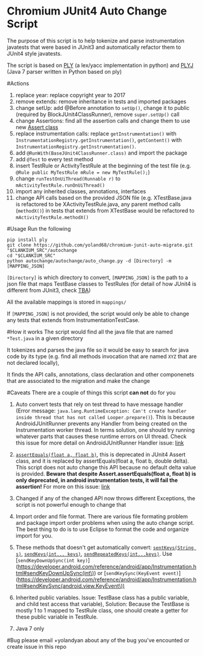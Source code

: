 # Chromium JUnit4 Auto Change Script
The purpose of this script is to help tokenize and parse instrumentation
javatests that were based in JUnit3 and automatically refactor them to JUnit4
style javatests.

The script is based on [PLY](http://www.dabeaz.com/ply/) (a lex/yacc implementation
in python) and [PLYJ](https://github.com/musiKk/plyj/) (Java 7 parser written in Python based on ply)

#Actions

1. replace year: replace copyright year to 2017
2. remove extends: remove inheritance in tests and imported packages
3. change setUp: add @Before annotation to `setUp()`, change it to public (required by BlockJUnit4ClassRunner), remove `super.setUp()` call
4. change Assertions: find all the assertion calls and change them to use new [Assert class](http://junit.org/junit4/javadoc/latest/org/junit/Assert.html)
5. replace instrumentation calls: replace `getInstrumentation()` with `InstrumentationRegistry.getInstrumentation()`, `getContent()` with `InstrumentationRegistry.getInstrumentation()`.
6. add `@RunWith(BaseJUnit4ClassRunner.class)` and import the package
7. add `@Test` to every test method
8. insert TestRule or ActivityTestRule at the beginning of the test file (e.g. `@Rule public MyTestRule mRule = new MyTestRule();`)
9. change `runTestOnUiThread(Runnable r)` to `mActivityTestRule.runOnUiThread()`
10. import any inherited classes, annotations, interfaces
11. change API calls based on the provided JSON file (e.g. XTestBase.java is refactored to be XActivityTestRule.java, any parent method calls (`methodX()`) in tests that extends from XTestBase would be refactored to `mActivityTestRule.methodX()`


#Usage
Run the following

    pip install ply
    git clone https://github.com/yoland68/chromium-junit-auto-migrate.git "$CLANKIUM_SRC"/autochange
    cd "$CLANKIUM_SRC"
    python autochange/autochange/auto_change.py -d [Directory] -m [MAPPING_JSON]

`[Directory]` is which directory to convert, `[MAPPING_JSON]` is the path to
a json file that maps TestBase classes to TestRules (for detail of how JUnit4 is different from JUnit3, check [TBA]())

All the available mappings is stored in `mappings/`

If `[MAPPING_JSON]` is not provided, the script would only be able to change any tests that extends from InstrumentationTestCase.

#How it works
The script would find all the java file that are named `*Test.java` in a given directory

It tokenizes and parses the java file so it would be easy to search for java code by its type (e.g. find all methods invocation that are named `XYZ` that are not declared locally), 

It finds the API calls, annotations, class declaration and other componenets that are associated to the migration and make the change

#Caveats
There are a couple of things this script **can not** do for you

1. Auto convert tests that rely on test thread to have message handler (Error message: `java.lang.RuntimeException: Can't create handler inside thread that has not called Looper.prepare()`). This is because AndroidJUnitRunner prevents any Handler from being created on the Instrumentation worker thread. In terms solution, one should try running whatever parts that causes these runtime errors on UI thread. Check this issue for more detail on AndroidJUnitRunner Handler issue: [link](https://github.com/skyisle/android-test-kit/issues/121)

2. [`assertEquals(float a, float b)`](http://junit.org/junit4/javadoc/latest/org/junit/Assert.html), this is deprecated in JUnit4 Assert class, and it is replaced by assertEquals(float a, float b, double delta). This script does not auto change this API because no default delta value is provided. **Beware that despite Assert.assertEquals(float a, float b) is only deprecated, in android instrumentation tests, it will fail the assertion!** For more on this issue: [link](http://junit.org/junit4/javadoc/latest/org/junit/Assert.html)

3. Changed if any of the changed API now throws different Exceptions, the script is not powerful enough to change that

4. Import order and file format. There are various file formating problem and package import order problems when using the auto change script. The best thing to do is to use Eclipse to format the code and organize import for you.

5. These methods that doesn't get automatically convert: [`sentKeys(String s)`](https://developer.android.com/reference/android/test/InstrumentationTestCase.html), [`sendKeys(int... keys)`](https://developer.android.com/reference/android/test/InstrumentationTestCase.html), [`sendRepeatedKeys(int...keys)`](https://developer.android.com/reference/android/test/InstrumentationTestCase.html). Use [`sendKeyDownUpSync(int key)`](https://developer.android.com/reference/android/app/Instrumentation.html#sendKeyDownUpSync(int\)) or [`sendKeySync(KeyEvent event)`](https://developer.android.com/reference/android/app/Instrumentation.html#sendKeySync(android.view.KeyEvent\))

6. Inherited public variables. Issue: TestBase class has a public variable, and child test access that variable), Solution: Because the TestBase is mostly 1 to 1 mapped to TestRule class, one should create a getter for these public variable in TestRule.

7. Java 7 only


#Bug
please email +yolandyan about any of the bug you've encounted or create issue in this repo
